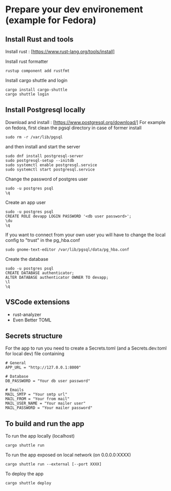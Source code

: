 # Prepare your dev environement (example for Fedora)

## Install Rust and tools
Install rust : [https://www.rust-lang.org/tools/install]

Install rust formatter
```
rustup component add rustfmt
```

Install cargo shuttle and login
```
cargo install cargo-shuttle
cargo shuttle login
```

## Install Postgresql locally
Download and install : [https://www.postgresql.org/download/]
For example on fedora, first clean the pgsql directory in case of former install
```
sudo rm -r /var/lib/pgsql
```
and then install and start the server

```
sudo dnf install postgresql-server
sudo postgresql-setup --initdb
sudo systemctl enable postgresql.service
sudo systemctl start postgresql.service
```

Change the password of postgres user
```
sudo -u postgres psql
\q
```

Create an app user
```
sudo -u postgres psql
CREATE ROLE devapp LOGIN PASSWORD '<db user password>';
\du
\q
```

If you want to connect from your own user you will have to change the local config to "trust" in the pg_hba.conf
```
sudo gnome-text-editor /var/lib/pgsql/data/pg_hba.conf
```

Create the database
```
sudo -u postgres psql
CREATE DATABASE authenticator;
ALTER DATABASE authenticator OWNER TO devapp;
\l
\q
```

## VSCode extensions
- rust-analyzer 
- Even Better TOML

## Secrets structure
For the app to run you need to create a Secrets.toml (and a Secrets.dev.toml for local dev) file containing
```
# General
APP_URL = "http://127.0.0.1:8000"

# Database
DB_PASSWORD = "Your db user password"

# Emails
MAIL_SMTP = "Your smtp url"
MAIL_FROM = "Your from mail"
MAIL_USER_NAME = "Your mailer user"
MAIL_PASSWORD = "Your mailer password"
```

## To build and run the app
To run the app locally (localhost)
```
cargo shuttle run
```

To run the app exposed on local network (on 0.0.0.0:XXXX)
```
cargo shuttle run --external [--port XXXX]
```

To deploy the app
```
cargo shuttle deploy
```